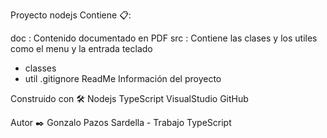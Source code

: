 Proyecto nodejs
Contiene 📋:

doc : Contenido documentado en PDF
src : Contiene las clases y los utiles como el menu y la entrada teclado
  - classes
  - util
.gitignore
ReadMe Información del proyecto

Construido con 🛠️
Nodejs
TypeScript
VisualStudio
GitHub

Autor ✒️
Gonzalo Pazos Sardella - Trabajo TypeScript
